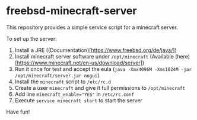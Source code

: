 # freebsd-minecraft-server

This repository provides a simple service script for a minecraft server.

To set up the server:
1. Install a JRE ((Documentation)[https://www.freebsd.org/de/java/])
2. Install minecraft server software under `/opt/minecraft` (Available (here)[https://www.minecraft.net/en-us/download/server])
3. Run it once for test and accept the eula (`java -Xmx4096M -Xms1024M -jar /opt/minecraft/server.jar nogui`)
3. Install the `minecraft` script to `/etc/rc.d`
4. Create a user `minecraft` and give it full permissions to `/opt/minecraft`
5. Add line `minecraft_enable="YES"` in `/etc/rc.conf`
6. Execute `service minecraft start` to start the server

Have fun!
